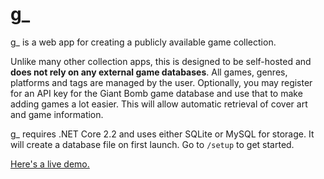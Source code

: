 # g_

g_ is a web app for creating a publicly available game collection.

Unlike many other collection apps, this is designed to be self-hosted and **does not rely on any external game databases**. All games, genres, platforms and tags are managed by the user. Optionally, you may register for an API key for the Giant Bomb game database and use that to make adding games a lot easier. This will allow automatic retrieval of cover art and game information.

g_ requires .NET Core 2.2 and uses either SQLite or MySQL for storage. It will create a database file on first launch. Go to `/setup` to get started.

[Here's a live demo.](https://games.per.computer/)
